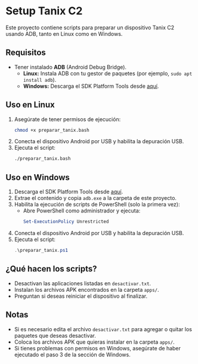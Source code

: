 # Setup Tanix C2

Este proyecto contiene scripts para preparar un dispositivo Tanix C2 usando ADB, tanto en Linux como en Windows.

## Requisitos

- Tener instalado **ADB** (Android Debug Bridge).
  - **Linux:** Instala ADB con tu gestor de paquetes (por ejemplo, `sudo apt install adb`).
  - **Windows:** Descarga el SDK Platform Tools desde [aquí](https://developer.android.com/tools/releases/platform-tools).

## Uso en Linux

1. Asegúrate de tener permisos de ejecución:
   ```bash
   chmod +x preparar_tanix.bash
   ```
2. Conecta el dispositivo Android por USB y habilita la depuración USB.
3. Ejecuta el script:
   ```bash
   ./preparar_tanix.bash
   ```

## Uso en Windows

1. Descarga el SDK Platform Tools desde [aquí](https://developer.android.com/tools/releases/platform-tools).
2. Extrae el contenido y copia `adb.exe` a la carpeta de este proyecto.
3. Habilita la ejecución de scripts de PowerShell (solo la primera vez):
   - Abre PowerShell como administrador y ejecuta:
     ```powershell
     Set-ExecutionPolicy Unrestricted
     ```
4. Conecta el dispositivo Android por USB y habilita la depuración USB.
5. Ejecuta el script:
   ```powershell
   .\preparar_tanix.ps1
   ```

## ¿Qué hacen los scripts?

- Desactivan las aplicaciones listadas en `desactivar.txt`.
- Instalan los archivos APK encontrados en la carpeta `apps/`.
- Preguntan si deseas reiniciar el dispositivo al finalizar.

## Notas

- Si es necesario edita el archivo `desactivar.txt` para agregar o quitar los paquetes que deseas desactivar.
- Coloca los archivos APK que quieras instalar en la carpeta `apps/`.
- Si tienes problemas con permisos en Windows, asegúrate de haber ejecutado el paso 3 de la sección de Windows.
